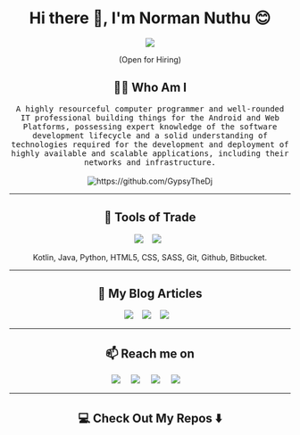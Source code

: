 <!--
**GypsyTheDj/Norman** is a ✨ _special_ ✨ repository because its `README.md` (this file) appears on your GitHub profile.
--->  

<h1 align="center"> Hi there 👋, I'm Norman Nuthu 😊 </h1>
<div align="center">
  <img src="https://normannuthu.netlify.app/assets/images/norman.jpg"/>
</div>
<p align="center"> (Open for Hiring)</p>

<h2 align="center"> 👨‍💻 Who Am I</h2>
<p align="center">
  <samp>A highly resourceful computer programmer and well-rounded IT professional building things for the Android and Web Platforms, possessing expert knowledge of the software development lifecycle and a solid understanding of technologies required for the development and deployment of highly available and scalable applications, including their networks and infrastructure.
  </samp>
  <br> <br>
  <img src="https://komarev.com/ghpvc/?username=GypsyTheDj" alt="https://github.com/GypsyTheDj" />
</p>

<hr>

<h2 align="center"> 🔭 Tools of Trade</h2>
<p align="center">
  <img src="https://img.shields.io/badge/androidstudio%20-%669933.svg?&style=for-the-badge&logo=androidstudio&logoColor=white" />&nbsp;&nbsp;&nbsp;
  <img src="https://img.shields.io/badge/visualstudiocode%20-%231572B6.svg?&style=for-the-badge&logo=visualstudiocode&logoColor=white" />&nbsp;&nbsp;
</p>
<p align="center">Kotlin, Java, Python, HTML5, CSS, SASS, Git, Github, Bitbucket.</p>

<hr>

<h2 align="center">💬 My Blog Articles</h2>
<p align="center" align='right'>
  <a target="_blank"href="https://dev.to/normannuthu"><img src="https://img.shields.io/badge/dev.to-%2312100E.svg?&style=for-the-badge&logo=dev.to&logoColor=white" /></a>&nbsp;&nbsp;&nbsp;
  <a target="_blank"href="https://medium.com/@normannuthu"><img src="https://img.shields.io/badge/Medium%20-%231572B6.svg?&style=for-the-badge&logo=medium&logoColor=white" /></a>&nbsp;&nbsp;&nbsp;
  <a target="_blank"href="https://hashnode.com/@Pappi"><img src="https://img.shields.io/badge/hashnode-%2312100E.svg?&style=for-the-badge&logo=hashnode&logoColor=white" /></a>&nbsp;&nbsp;&nbsp;
</p>

<hr>

<h2  align="center">📫 Reach me on</h2>
<p align="center">
  <a target="_blank"href="https://www.linkedin.com/in/normannuthu"><img src="https://img.shields.io/badge/linkedin-%230077B5.svg?&style=for-the-badge&logo=linkedin&logoColor=white" /></a>&nbsp;&nbsp;&nbsp;&nbsp;
  <a target="_blank"href="https://twitter.com/ThisIsPappi254"><img src="https://img.shields.io/badge/twitter-%231DA1F2.svg?&style=for-the-badge&logo=twitter&logoColor=white" /></a>&nbsp;&nbsp;&nbsp;&nbsp;
  <a href="mailto:norman.strathmore@gmail.com?subject=Hello%20Norman,%20From%20Github"><img src="https://img.shields.io/badge/gmail-%23D14836.svg?&style=for-the-badge&logo=gmail&logoColor=white" /></a>&nbsp;&nbsp;&nbsp;&nbsp;
  <a target="_blank"href="https://wa.me/+254724920601?text=Hey%20Norman,%20I%20%20Got%20your%20number%20from%20GitHub"><img src="https://img.shields.io/badge/whatsapp-%4fce5d.svg?&style=for-the-badge&logo=whatsapp&logoColor=white" /></a>&nbsp;&nbsp;&nbsp;&nbsp;
</p>

<hr>

<h2  align="center">💻 Check Out My Repos ⬇️ </h2>

